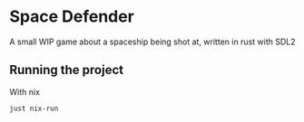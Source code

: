 # Space Defender

A small WIP game about a spaceship being shot at, written in 
rust with SDL2

## Running the project

With nix

```console
just nix-run
```
